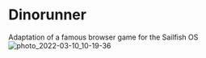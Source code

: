 # Dinorunner
Adaptation of a famous browser game for the Sailfish OS
![photo_2022-03-10_10-19-36](https://user-images.githubusercontent.com/4253881/159014628-9487ccdd-4772-45e3-8477-5e9b8cea77a0.jpg)

